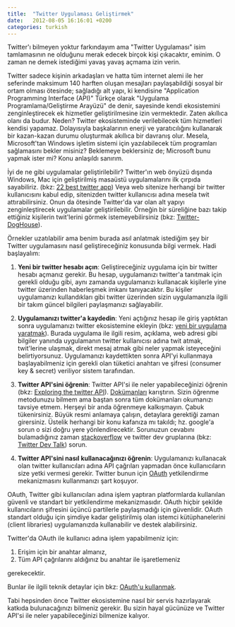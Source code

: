 ```yaml
---
title:  "Twitter Uygulaması Geliştirmek"
date:   2012-08-05 16:16:01 +0200
categories: turkish
---
```

Twitter'ı bilmeyen yoktur farkındayım ama "Twitter Uygulaması" isim tamlamasının ne olduğunu merak edecek birçok kişi çıkacaktır, eminim. O zaman ne demek istediğimi yavaş yavaş açmama izin verin.

Twitter sadece kişinin arkadaşları ve hatta tüm internet alemi ile her seferinde maksimum 140 harften oluşan mesajları paylaşabildiği sosyal bir ortam olması ötesinde; sağladığı alt yapı, ki kendisine "Application Programming Interface (API)" Türkçe olarak "Uygulama Programlama/Geliştirme Arayüzü" de denir, sayesinde kendi ekosistemini zenginleştirecek ek hizmetler geliştirilmesine izin vermektedir. Zaten akıllıca olanı da budur. Neden? Twitter ekosisteminde verilebilecek tüm hizmetleri kendisi yapamaz. Dolayısıyla başkalarının enerji ve yaratıcılığını kullanarak bir kazan-kazan durumu oluşturmak akıllıca bir davranış olur. Mesela, Microsoft'tan Windows işletim sistemi için yazılabilecek tüm programları sağlamasını bekler misiniz? Beklemeye beklersiniz de; Microsoft bunu yapmak ister mi? Konu anlaşıldı sanırım.

İyi de ne gibi uygulamalar geliştirilebilir? Twitter'ın web önyüzü dışında Windows, Mac için geliştirilmiş masaüstü uygulamalarını ilk çırpıda sayabiliriz. (bkz: [22 best twitter app](http://www.techradar.com/news/internet/22-best-twitter-apps-for-2012-930383)) Veya web sitenize herhangi bir twitter kullanıcısını kabul edip, sitenizden twitter kullanıcısı adına mesela twit attırabilirsiniz. Onun da ötesinde Twitter'da var olan alt yapıyı zenginleştirecek uygulamalar geliştirilebilir. Örneğin bir süreliğine bazı takip ettiğiniz kişilerin twit'lerini  görmek istemeyebilirsiniz (bkz: [Twitter-DogHouse](http://twitter-doghouse.herokuapp.com/)).

Örnekler uzatılabilir ama benim burada asıl anlatmak istediğim şey bir Twitter uygulamasını nasıl geliştireceğiniz konusunda bilgi vermek. Hadi başlayalım:

1. **Yeni bir twitter hesabı açın**: Geliştireceğiniz uygulama için bir twitter hesabı açmanız gerekir. Bu hesap, uygulamanızı twitter'a tanıtmak için gerekli olduğu gibi, aynı zamanda uygulamanızı kullanacak kişilerle yine twitter üzerinden haberleşmek imkanı tanıyacaktır. Bu kişiler uygulamanızı kullandıkları gibi twitter üzerinden sizin uygulamanızla ilgili bir takım güncel bilgileri paylaşmanızı sağlayabilir.

2. **Uygulamanızı twitter'a kaydedin**: Yeni açtığınız hesap ile giriş yaptıktan sonra uygulamanızı twitter ekosistemine ekleyin (bkz: [yeni bir uygulama yaratmak](https://dev.twitter.com/apps/new)). Burada uygulama ile ilgili resim, açıklama, web adresi gibi bilgiler yanında uygulamanın twitter kullanıcısı adına twit atmak, twit'lerine ulaşmak, direkt mesaj atmak gibi neler yapmak isteyeceğini belirtiyorsunuz. Uygulamanızı kaydettikten sonra API'yi kullanmaya başlayabilmeniz için gerekli olan tüketici anahtarı ve şifresi (consumer key & secret) veriliyor sistem tarafından.

3. **Twitter API'sini öğrenin**: Twitter API'si ile neler yapabileceğinizi  öğrenin (bkz: [Exploring the twitter API](https://dev.twitter.com/console)). [Dokümanları](https://dev.twitter.com/docs) karıştırın. Sizin öğrenme metodunuzu bilmem ama baştan sonra tüm dokümanları okumanızı tavsiye etmem. Herşeyi bir anda öğrenmeye kalkışmayın. Çabuk tükenirsiniz. Büyük resmi anlamaya çalışın, detaylara gerektiği zaman girersiniz. Üstelik herhangi bir konu kafanıza mı takıldı; hz. google'a sorun o sizi doğru yere yönlendirecektir. Sorunuzun cevabını bulamadığınız zaman [stackoverflow](http://www.stackoverflow.com/) ve twitter dev gruplarına (bkz: [Twitter Dev Talk](https://groups.google.com/forum/?fromgroups#!forum/twitter-development-talk)) sorun.

4. **Twitter API'sini nasıl kullanacağınızı öğrenin**: Uygulamanızı kullanacak olan twitter kullanıcıları adına API çağrıları yapmadan önce kullanıcıların size yetki vermesi gerekir. Twitter bunun için [OAuth](https://dev.twitter.com/docs/auth/oauth) yetkilendirme mekanizmasını kullanmanızı şart koşuyor.

OAuth, Twitter gibi kullanıcıları adına işlem yaptıran platformlarda kullanılan güvenli ve standart bir yetkilendirme mekanizmasıdır. OAuth hiçbir şekilde kullanıcıların şifresini üçüncü partilerle paylaşmadığı için güvenlidir. OAuth standart olduğu için şimdiye kadar geliştirilmiş olan istemci  kütüphanelerini (client libraries) uygulamanızda kullanabilir ve destek alabilirsiniz.

Twitter'da OAuth ile kullanıcı adına işlem yapabilmeniz için:

1. Erişim için bir anahtar almanız,
2. Tüm API çağrılarını aldığınız bu anahtar ile işaretlemeniz

gerekecektir. 

Bunlar ile ilgili teknik detaylar için bkz: [OAuth'u kullanmak](https://dev.twitter.com/docs/auth/using-oauth).

Tabi hepsinden önce Twitter ekosistemine nasıl bir servis hazırlayarak katkıda bulunacağınızı bilmeniz gerekir. Bu sizin hayal gücünüze ve Twitter API'si ile neler yapabileceğinizi bilmenize kalıyor.